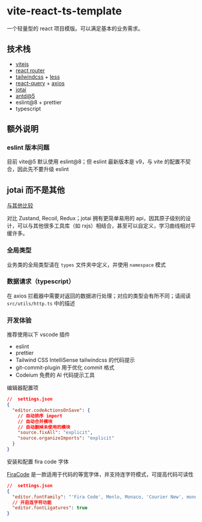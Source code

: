 # vite-react-ts-template

一个轻量型的 react 项目模版。可以满足基本的业务需求。

## 技术栈

- [vitejs](https://vitejs.dev/)
- [react router](https://reactrouter.com/en/main)
- [tailwindcss](https://tailwindcss.com/docs/installation) + [less](https://lesscss.org/)
- [react-query](https://tanstack.com/query/latest/docs/framework/react/overview) + [axios](https://github.com/axios/axios)
- [jotai](https://jotai.org/)
- [antd@5](https://ant-design.antgroup.com/index-cn)
- eslint@8 + prettier
- typescript

## 额外说明

### eslint 版本问题

目前 vite@5 默认使用 eslint@8；但 eslint 最新版本是 v9，与 vite 的配置不契合，因此先不要升级 eslint

## jotai 而不是其他

[与其他比较](https://jotai.org/docs/basics/comparison)

对比 Zustand, Recoil, Redux；jotai 拥有更简单易用的 api，因其原子级别的设计，可以与其他很多工具库（如 rxjs）相结合，甚至可以自定义，学习曲线相对平缓许多。

### 全局类型

业务类的全局类型请在 `types` 文件夹中定义，并使用 `namespace` 模式

### 数据请求（typescript）

在 axios 拦截器中需要对返回的数据进行处理；对应的类型会有所不同；请阅读 `src/utils/http.ts` 中的描述

### 开发体验

推荐使用以下 vscode 插件

- eslint
- prettier
- Tailwind CSS IntelliSense tailwindcss 的代码提示
- git-commit-plugin 用于优化 commit 格式
- Codeium 免费的 AI 代码提示工具

编辑器配置项

```json
//  settings.json
{
  "editor.codeActionsOnSave": {
    // 自动排序 import
    // 自动合并模块
    // 自动删掉未使用的模块
    "source.fixAll": "explicit",
    "source.organizeImports": "explicit"
  }
}
```

安装和配置 fira code 字体

[FiraCode](https://github.com/tonsky/FiraCode) 是一款适用于代码的等宽字体，并支持连字符模式，可提高代码可读性

```json
//  settings.json
{
  "editor.fontFamily": "'Fira Code', Menlo, Monaco, 'Courier New', monospace",
  // 开启连字符功能
  "editor.fontLigatures": true
}
```
